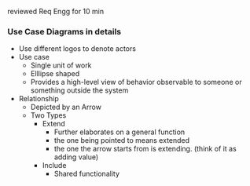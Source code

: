 reviewed Req Engg for 10 min

### Use Case Diagrams in details

- Use different logos to denote actors
- Use case
	- Single unit of work
	- Elllipse shaped
	- Provides a high-level view of behavior observable to someone or something outside the system
- Relationship
	- Depicted by an Arrow
	- Two Types
		- Extend
			- Further elaborates on a general function
			- the one being pointed to means extended
			- the one the arrow starts from is extending. (think of it as adding value)
		- Include
			- Shared functionality